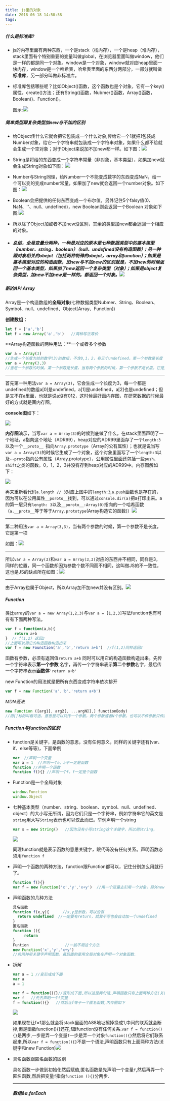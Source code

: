 ```yaml
---
title: js里的对象
date: 2018-06-18 14:50:58
tags:
---
```


##### 什么是标准库?

* js的内存里面有两种东西，一个是stack（栈内存），一个是heap（堆内存），stack里面有个特别重要的变量叫做global，在浏览器里面叫做window，他们是一样的都是同一个对象。window是一个对象，window就对应heap里面一块内存，window是一个哈希表，哈希表里面的东西分两部分，一部分就叫做**标准库**，另一部分叫做非标准库。

* 标准库包括哪些呢？比如Object()函数，这个函数也是个对象，它有一个key()属性，create()方法；还有String()函数，Nubmer()函数，Array()函数，Boolean()、Function()。

  图示:![](http://p0mf9ztbm.bkt.clouddn.com/17-12-8/11523085.jpg)

##### 简单类型跟复杂类型加new与不加的区别

* 给Object传什么它就会把它包装成一个什么对象,传给它一个1就把1包装成Number对象，给它一个字符串就包装成一个字符串对象，如果什么都不给就会生成一个空对象；对于Object来说加不加new都一样。如下图：![](http://p0mf9ztbm.bkt.clouddn.com/17-12-9/33582031.jpg)

* String是将给的东西变成一个字符串常量（非对象，基本类型），如果加new就会生成String对象如下图：![](http://p0mf9ztbm.bkt.clouddn.com/17-12-9/12214723.jpg)

* Number与String同理，给Number一个不能变成数字的东西变成NaN，给一个可以变的变成number常量，如果加了new就会返回一个number对象。如下图：![](http://p0mf9ztbm.bkt.clouddn.com/17-12-9/90343838.jpg)

* Boolean会把提供的任何东西变成一个布尔值，另外记住5个falsy值(0、NaN、''、null、undefined)，new Boolean则会返回一个Boolean 对象如下图:![](http://p0mf9ztbm.bkt.clouddn.com/17-12-9/11213113.jpg)

* 所以除了Object加或者不加new没区别，其余的类型加new都会返回一个相应的对象。

* ##### **总结**，全局变量分两种，一种是对应的原本是七种数据类型中的基本类型（number、string、boolean）（null、undefined没有构造函数）；另一种跟对象相关的obejct（包括两种特殊的obejct，array和function）；如果是基本类型对应的构造函数，加new与不加new的区别就是，不加new的时候返回一个基本类型，如果加了new返回一个复杂类型（对象）；如果是object复杂类型，加new不加new是一样的。都返回一个对象。![](http://p0mf9ztbm.bkt.clouddn.com/17-12-9/4291338.jpg)

##### 新的API  Array

Array是一个构造数组的**全局对象**(七种数据类型Nubmer、String、Boolean、Symbol、null、undefined、Object[Array、Function])

**创建数组：**

```js
let f = ['a','b']
let f = new Array('a','b')   //两种写法等价
```

**Array构造函数的两种用法：**一个或者多个参数

```js
var a = Array(3)
//生成一个长度为给的数字(3)的数组，不含0,1，2，有三个undefined，第一个参数是长度
var a = Array(3,3)
//当是一个参数的时候，第一个参数是长度，当有两个参数的时候，第一个参数不是长度，它是第一项
```

***

首先第一种用法`var a = Array(3)`，它会生成一个长度为3，每一个都是undefined的数组a[0]是undefined，a[1]是undefined，a[2]也是undefined；但是又不在a里面，也就是说a没有012，这时候最好画内存图，在研究数据的时候最好的方式就是画内存图。

**console图**如下：

![](http://p0mf9ztbm.bkt.clouddn.com/17-12-9/55013552.jpg)

**内存图**演示，当写`var a = Array(3)`的时候到底做了什么，在stack里面声明了一个地址，a指向这个地址（ADR99），heap对应的ADR99里面存了一个`length:3`以及一个`__proto__ `指向`Array.prototype`（Array的公有属性）；也就是说当写`var a = Array(3)`的时候它生成了一个对象，这个对象里面写了一个`length:3`以及`--proto`指向公有属性（Array.prototype），公用属性里面还包括一些`push`、`shift`之类的函数。0，1，2，3并没有存到heap对应的ADR99中。内存图解如下：

![](http://p0mf9ztbm.bkt.clouddn.com/17-12-9/21878716.jpg)

再来重新看代码`a.length // 3`对应上图中的`length:3`,`a.push`函数也是存在的，因为可以在公用属性`__poroto__`找到，可以通过`console.dir(a)`把a打印出来。a的第一层只有`length: 3`以及`__poroto__:Array(0)`指向的一个哈希函数（`a.__proto__`等于等于`Array.prototype`(Array构造它的函数)）![](http://p0mf9ztbm.bkt.clouddn.com/17-12-9/11724928.jpg)

***

第二种用法`var a = Array(3,3)`，当有两个参数的时候，第一个参数不是长度，它是第一项

如图：![](http://p0mf9ztbm.bkt.clouddn.com/17-12-9/5351149.jpg)

***

所以`var a = Array(3)`和`var a = Array(3,3)`对应的东西并不相同，同样是3，同样的位置，同一个函数却因为参数个数不同而不相同，这叫做JS的不一致性，这也是JS的缺点所在如图：![](http://p0mf9ztbm.bkt.clouddn.com/17-12-9/32443819.jpg)



***

由于Array也属于Object，所以Array加不加new并没有区别。![](http://p0mf9ztbm.bkt.clouddn.com/17-12-9/17324027.jpg)

##### Function

类比array的`var a = new Array(1,2,3)`与`var a = [1,2,3]`写法function也有可有有下面两种写法。

```js
var f = function(a,b){
    return a+b
}  // f(1,2) 返回3
//上面可以用它的构造函数构造出来
var f = new Founction('a','b','return a+b')  //f(1,2)同样返回3
```

函数有参数，必须有返回值`return a+b` 同时可以用它的构造函数构造出来。先传一个字符串表示**第一个参数**				 名字，再传一个字符串表示**第二个参数**名字，最后传一个字符串表示**函数体**`'return a+b'`

new Function的用法就是把所有东西变成字符串依次排开

```js
var f = new Function('a','b','return a+b')
```

*MDN语法*

```js
new Function ([arg1[, arg2[, ...argN]],] functionBody)
//用[]标的叫做可选，意思是可以只传一个参数，两个参数或者N个参数，也可以不传参数只传函数体，另外加不加new没区别。
```

##### Function与function的区别

* function是关键字，是函数的意思，没有任何意义，同样的关键字还有(var、if、else等等)，下面举例

  ```js
  var  //声明一个变量
  var a = 1  //声明一个a，a不一定是函数
  function //声明一个函数
  function f(){} //声明一个f，f一定是个函数
  ```

* Function是一个全局对象

  ```js
  window.Function
  window.Object
  ```

* 七种基本类型（number、string、boolean、symbol、null、undefined、object）的大小写无所谓，因为它们只是一个字符串，例如字符串它的英文是`string`用大写`String`表示也可以仅此而已。举例声明一个string

  ```js
  var s = new String()   //因为没有小写string这个关键字，所以用String，
  ```

  ![](http://p0mf9ztbm.bkt.clouddn.com/17-12-9/48534517.jpg)

  同理function就是表示函数的意思关键字，跟代码没有任何关系。声明函数必须用`function f`

* 声明一个函数的两种方法，function跟Function都可以，记住分别怎么用就行了。

  ```js
  function f(){}
  var f = new Function('x','y','x+y')  //用一个变量去引用一个对象，另外new可以省略。
  ```

* 声明函数的几种方法

  ```js
  具名函数 
  function f(x,y){      //x,y是参数，可以没有
  	return undefined  //一定要有return，就算不写也会自动加一个undefined
  }
  匿名函数 
  function (){
       return
  }
  Funtion                //一般不用这个方法
  new Function('x','y','x+y')
  //前两种用关键字声明函数，最后面的是用全局对象在声明一个对象函数.
  ```

* 拆解

  ```js
  var a = 1 //变形成成下面
  var a
  a = 1

  var f = function(){}//变形成下面,所以这是两句话,声明函数只有上面两种方法(关键字和new Function)
  var f   //先去声明一个f变量
  f = function(){}   //然后让f等于一个匿名函数,内存图如下
  ```

  ![](http://p0mf9ztbm.bkt.clouddn.com/17-12-9/256795.jpg)

  如果现在让f=1那么就会将stack里面的A88地址擦掉换成1,中间的联系就会断掉,但是函数function(){}还在,f跟function没有任何关系.`var f = function(){}`是两步,一步是弄一个变量`f`一步是弄一个对象`function(){}`然后将它们联系起来,所以`var f = function(){}`不是一个语法,声明函数只有上面两种方法(关键字和new Function)![](http://p0mf9ztbm.bkt.clouddn.com/17-12-9/98458059.jpg)

* 具名函数跟匿名函数的区别

  具名函数一步做到初始化然后赋值,匿名函数是先声明一个变量`f`,然后再弄一个匿名函数,然后把变量`f`指向`function (){}`分两步.

  ***

  ##### 数组&a.forEach

  ​
